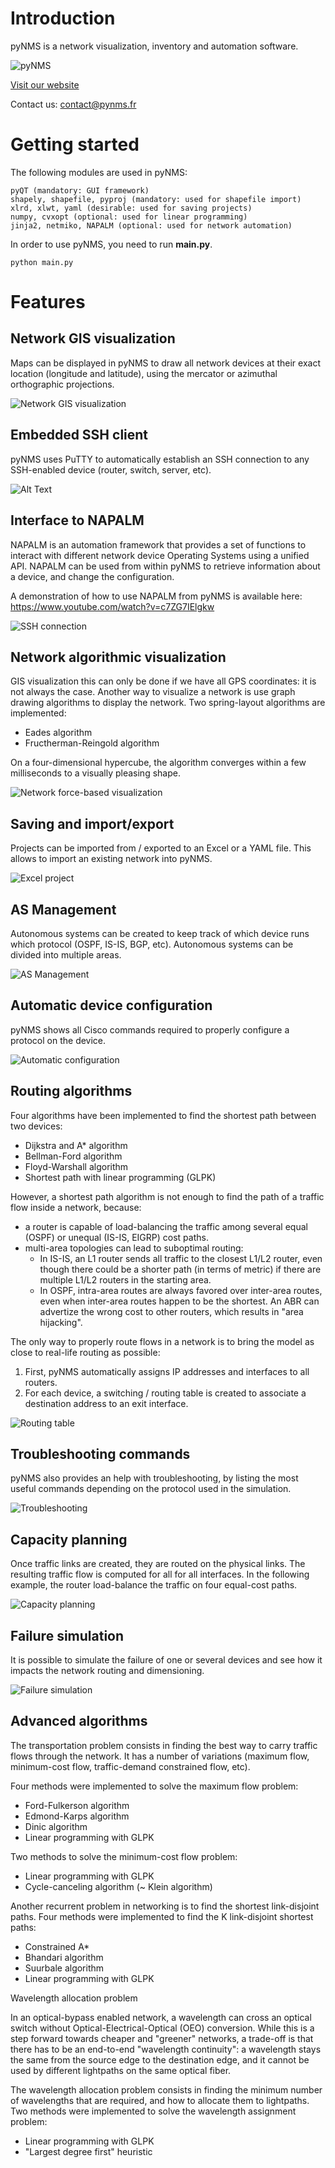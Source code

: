# Introduction

pyNMS is a network visualization, inventory and automation software.

![pyNMS](https://github.com/mintoo/networks/raw/master/Readme/images/pynms.png)

[Visit our website](http://www.pynms.fr)

Contact us: contact@pynms.fr

# Getting started

The following modules are used in pyNMS:
```
pyQT (mandatory: GUI framework)
shapely, shapefile, pyproj (mandatory: used for shapefile import)
xlrd, xlwt, yaml (desirable: used for saving projects)
numpy, cvxopt (optional: used for linear programming)
jinja2, netmiko, NAPALM (optional: used for network automation)
```

In order to use pyNMS, you need to run **main.py**.
```
python main.py
```

# Features

## Network GIS visualization

Maps can be displayed in pyNMS to draw all network
devices at their exact location (longitude and latitude),
using the mercator or azimuthal orthographic projections.

![Network GIS visualization](https://github.com/mintoo/networks/raw/master/Readme/animations/GGIS_visualization.gif)

## Embedded SSH client

pyNMS uses PuTTY to automatically establish an SSH connection to any SSH-enabled device (router, switch, server, etc).

![Alt Text](https://github.com/mintoo/networks/raw/master/Readme/animations/ssh_connection.gif)

## Interface to NAPALM

NAPALM is an automation framework that provides a set of functions to interact with different network device Operating Systems using a unified API. NAPALM can be used from within pyNMS to retrieve information about a device, and change the configuration.

A demonstration of how to use NAPALM from pyNMS is available here:
https://www.youtube.com/watch?v=c7ZG7IElgkw

![SSH connection](https://github.com/mintoo/networks/raw/master/Readme/images/napalm.png)

## Network algorithmic visualization

GIS visualization this can only be done if we have all GPS coordinates: it is not always the case.
Another way to visualize a network is use graph drawing algorithms to display the network.
Two spring-layout algorithms are implemented: 
- Eades algorithm
- Fructherman-Reingold algorithm

On a four-dimensional hypercube, the algorithm converges within a few milliseconds to a visually pleasing shape.

![Network force-based visualization](https://github.com/mintoo/networks/raw/master/Readme/images/visualization.png)

## Saving and import/export

Projects can be imported from / exported to an Excel or a YAML file. This allows to import an existing network into pyNMS.

![Excel project](https://github.com/mintoo/networks/raw/master/Readme/images/xls_import.PNG)

## AS Management

Autonomous systems can be created to keep track of which device runs which protocol (OSPF, IS-IS, BGP, etc).
Autonomous systems can be divided into multiple areas.

![AS Management](https://github.com/mintoo/networks/raw/master/Readme/images/AS_management.png)

## Automatic device configuration

pyNMS shows all Cisco commands required to properly configure a protocol on the device. 

![Automatic configuration](https://github.com/mintoo/networks/raw/master/Readme/images/config.PNG)

## Routing algorithms

Four algorithms have been implemented to find the shortest path between two devices:
- Dijkstra and A* algorithm
- Bellman-Ford algorithm
- Floyd-Warshall algorithm
- Shortest path with linear programming (GLPK)

However, a shortest path algorithm is not enough to find the path of a traffic flow inside a network, because:
- a router is capable of load-balancing the traffic among several equal (OSPF) or unequal (IS-IS, EIGRP) cost paths.
- multi-area topologies can lead to suboptimal routing:
  * In IS-IS, an L1 router sends all traffic to the closest L1/L2 router, even though there could be a shorter path (in terms of metric) if there are multiple L1/L2 routers in the starting area.
  * In OSPF, intra-area routes are always favored over inter-area routes, even when inter-area routes happen to be the shortest. An ABR can advertize the wrong cost to other routers, which results in "area hijacking".

The only way to properly route flows in a network is to bring the model as close to real-life routing as possible: 
  1. First, pyNMS automatically assigns IP addresses and interfaces to all routers.
  2. For each device, a switching / routing table is created to associate a destination address to an exit interface.

![Routing table](https://github.com/mintoo/networks/raw/master/Readme/images/routing_table.png)

## Troubleshooting commands

pyNMS also provides an help with troubleshooting, by listing the most useful commands depending on the protocol used in the simulation.

![Troubleshooting](https://github.com/mintoo/networks/raw/master/Readme/images/troubleshooting.png)

## Capacity planning 

Once traffic links are created, they are routed on the physical links. The resulting traffic flow is computed for all for all interfaces. In the following example, the router load-balance the traffic on four equal-cost paths.

![Capacity planning](https://github.com/mintoo/networks/raw/master/Readme/images/capacity_planning.PNG)

## Failure simulation

It is possible to simulate the failure of one or several devices and see how it impacts the network routing and dimensioning. 

![Failure simulation](https://github.com/mintoo/networks/raw/master/Readme/images/failure_simulation.PNG)

## Advanced algorithms

The transportation problem consists in finding the best way to carry traffic flows through the network.
It has a number of variations (maximum flow, minimum-cost flow, traffic-demand constrained flow, etc).

Four methods were implemented to solve the maximum flow problem:

- Ford-Fulkerson algorithm
- Edmond-Karps algorithm
- Dinic algorithm
- Linear programming with GLPK

Two methods to solve the minimum-cost flow problem:

- Linear programming with GLPK
- Cycle-canceling algorithm (~ Klein algorithm)

Another recurrent problem in networking is to find the shortest link-disjoint paths. 
Four methods were implemented to find the K link-disjoint shortest paths:

- Constrained A*
- Bhandari algorithm
- Suurbale algorithm
- Linear programming with GLPK

Wavelength allocation problem

In an optical-bypass enabled network, a wavelength can cross an optical switch without Optical-Electrical-Optical (OEO) conversion. While this is a step forward towards cheaper and "greener" networks, a trade-off is that there has to be an end-to-end "wavelength continuity": a wavelength stays the same from the source edge to the destination edge, and it cannot be used by different lightpaths on the same optical fiber.

The wavelength allocation problem consists in finding the minimum number of wavelengths that are required, and how to allocate them to lightpaths.
Two methods were implemented to solve the wavelength assignment problem:

- Linear programming with GLPK
- "Largest degree first" heuristic